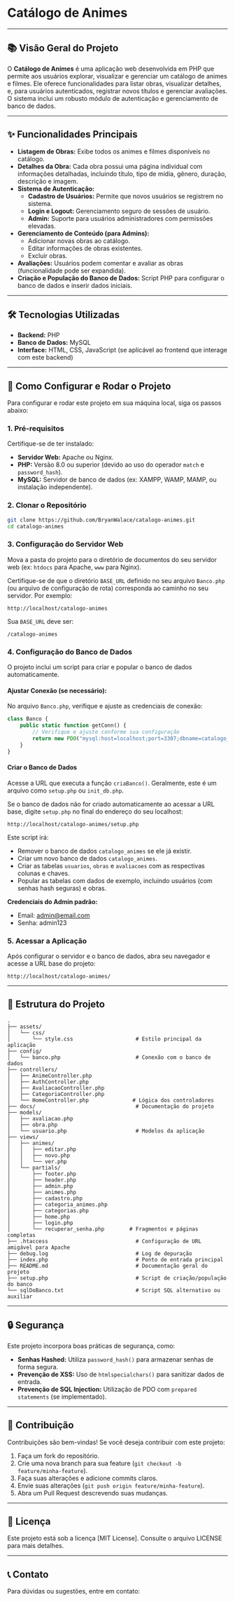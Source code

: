
# Catálogo de Animes

---

## 📚 Visão Geral do Projeto

O **Catálogo de Animes** é uma aplicação web desenvolvida em PHP que permite aos usuários explorar, visualizar e gerenciar um catálogo de animes e filmes. Ele oferece funcionalidades para listar obras, visualizar detalhes, e, para usuários autenticados, registrar novos títulos e gerenciar avaliações. O sistema inclui um robusto módulo de autenticação e gerenciamento de banco de dados.

---

## ✨ Funcionalidades Principais

* **Listagem de Obras:** Exibe todos os animes e filmes disponíveis no catálogo.
* **Detalhes da Obra:** Cada obra possui uma página individual com informações detalhadas, incluindo título, tipo de mídia, gênero, duração, descrição e imagem.
* **Sistema de Autenticação:**
    * **Cadastro de Usuários:** Permite que novos usuários se registrem no sistema.
    * **Login e Logout:** Gerenciamento seguro de sessões de usuário.
    * **Admin:** Suporte para usuários administradores com permissões elevadas.
* **Gerenciamento de Conteúdo (para Admins):**
    * Adicionar novas obras ao catálogo.
    * Editar informações de obras existentes.
    * Excluir obras.
* **Avaliações:** Usuários podem comentar e avaliar as obras (funcionalidade pode ser expandida).
* **Criação e População do Banco de Dados:** Script PHP para configurar o banco de dados e inserir dados iniciais.

---

## 🛠️ Tecnologias Utilizadas

* **Backend:** PHP
* **Banco de Dados:** MySQL
* **Interface:** HTML, CSS, JavaScript (se aplicável ao frontend que interage com este backend)

---

## 🚀 Como Configurar e Rodar o Projeto

Para configurar e rodar este projeto em sua máquina local, siga os passos abaixo:

### 1. Pré-requisitos

Certifique-se de ter instalado:

* **Servidor Web:** Apache ou Nginx.
* **PHP:** Versão 8.0 ou superior (devido ao uso do operador `match` e `password_hash`).
* **MySQL:** Servidor de banco de dados (ex: XAMPP, WAMP, MAMP, ou instalação independente).

### 2. Clonar o Repositório

```bash
git clone https://github.com/BryanWalace/catalogo-animes.git
cd catalogo-animes
```

### 3. Configuração do Servidor Web

Mova a pasta do projeto para o diretório de documentos do seu servidor web (ex: `htdocs` para Apache, `www` para Nginx).

Certifique-se de que o diretório `BASE_URL` definido no seu arquivo `Banco.php` (ou arquivo de configuração de rota) corresponda ao caminho no seu servidor. Por exemplo:

```
http://localhost/catalogo-animes
```

Sua `BASE_URL` deve ser:

```
/catalogo-animes
```

### 4. Configuração do Banco de Dados

O projeto inclui um script para criar e popular o banco de dados automaticamente.

#### Ajustar Conexão (se necessário):

No arquivo `Banco.php`, verifique e ajuste as credenciais de conexão:

```php
class Banco {
    public static function getConn() {
        // Verifique e ajuste conforme sua configuração
        return new PDO("mysql:host=localhost;port=3307;dbname=catalogo_animes", "root", "");
    }
}
```

#### Criar o Banco de Dados

Acesse a URL que executa a função `criaBanco()`. Geralmente, este é um arquivo como `setup.php` ou `init_db.php`.

Se o banco de dados não for criado automaticamente ao acessar a URL base, digite `setup.php` no final do endereço do seu localhost:

```
http://localhost/catalogo-animes/setup.php
```

Este script irá:

* Remover o banco de dados `catalogo_animes` se ele já existir.
* Criar um novo banco de dados `catalogo_animes`.
* Criar as tabelas `usuarios`, `obras` e `avaliacoes` com as respectivas colunas e chaves.
* Popular as tabelas com dados de exemplo, incluindo usuários (com senhas hash seguras) e obras.

**Credenciais do Admin padrão:**

* Email: admin@email.com
* Senha: admin123

### 5. Acessar a Aplicação

Após configurar o servidor e o banco de dados, abra seu navegador e acesse a URL base do projeto:

```
http://localhost/catalogo-animes/
```

---

## 📂 Estrutura do Projeto

```
.
├── assets/
│   └── css/
│       └── style.css                    # Estilo principal da aplicação
├── config/
│   └── banco.php                        # Conexão com o banco de dados
├── controllers/
│   ├── AnimeController.php
│   ├── AuthController.php
│   ├── AvaliacaoController.php
│   ├── CategoriaController.php
│   └── HomeController.php              # Lógica dos controladores
├── docs/                                # Documentação do projeto
├── models/
│   ├── avaliacao.php
│   ├── obra.php
│   └── usuario.php                      # Modelos da aplicação
├── views/
│   ├── animes/
│   │   ├── editar.php
│   │   ├── novo.php
│   │   └── ver.php
│   └── partials/
│       ├── footer.php
│       ├── header.php
│       ├── admin.php
│       ├── animes.php
│       ├── cadastro.php
│       ├── categoria_animes.php
│       ├── categorias.php
│       ├── home.php
│       ├── login.php
│       └── recuperar_senha.php        # Fragmentos e páginas completas
├── .htaccess                            # Configuração de URL amigável para Apache
├── debug.log                            # Log de depuração
├── index.php                            # Ponto de entrada principal
├── README.md                            # Documentação geral do projeto
├── setup.php                            # Script de criação/população do banco
└── sqlDoBanco.txt                       # Script SQL alternativo ou auxiliar
```

---

## 🔒 Segurança

Este projeto incorpora boas práticas de segurança, como:

* **Senhas Hashed:** Utiliza `password_hash()` para armazenar senhas de forma segura.
* **Prevenção de XSS:** Uso de `htmlspecialchars()` para sanitizar dados de entrada.
* **Prevenção de SQL Injection:** Utilização de PDO com `prepared statements` (se implementado).

---

## 🤝 Contribuição

Contribuições são bem-vindas! Se você deseja contribuir com este projeto:

1. Faça um fork do repositório.
2. Crie uma nova branch para sua feature (`git checkout -b feature/minha-feature`).
3. Faça suas alterações e adicione commits claros.
4. Envie suas alterações (`git push origin feature/minha-feature`).
5. Abra um Pull Request descrevendo suas mudanças.

---

## 📜 Licença

Este projeto está sob a licença [MIT License]. Consulte o arquivo LICENSE para mais detalhes.

---

## 📞 Contato

Para dúvidas ou sugestões, entre em contato:

